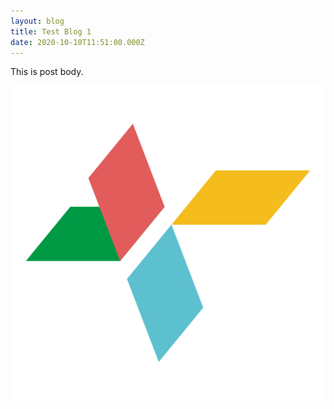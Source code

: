 ```yaml
---
layout: blog
title: Test Blog 1
date: 2020-10-10T11:51:00.000Z
---
```

This is post body.

![technology](/images/uploads/cropped-dsc_favicon.png "technology")